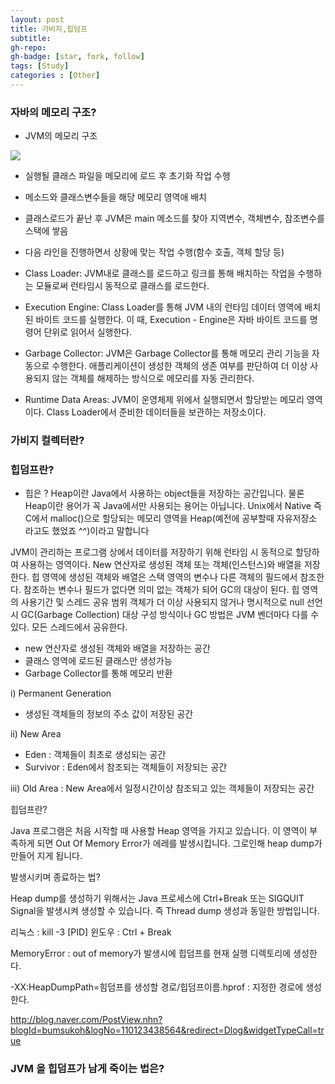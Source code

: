```yaml
---
layout: post
title: 가비지,힙덤프
subtitle: 
gh-repo: 
gh-badge: [star, fork, follow]
tags: [Study]
categories : [Other]
---
```


### 자바의 메모리 구조?


- JVM의 메모리 구조

<img src="https://t1.daumcdn.net/cfile/tistory/2540294C5654207F26">

- 실행될 클래스 파일을 메모리에 로드 후 초기화 작업 수행  
- 메소드와 클래스변수들을 해당 메모리 영역애 배치  
- 클래스로드가 끝난 후 JVM은 main 메소드를 찾아 지역변수, 객체변수, 참조변수를 스택에 쌓음  
- 다음 라인을 진행하면서 상황에 맞는 작업 수행(함수 호출, 객체 할당 등)  

- Class Loader: JVM내로 클래스를 로드하고 링크를 통해 배치하는 작업을 수행하는 모듈로써 런타임시 동적으로 클래스를 로드한다.
- Execution Engine: Class Loader를 통해 JVM 내의 런타임 데이터 영역에 배치된 바이트 코드를 실행한다. 이 때, Execution - Engine은 자바 바이트 코드를 명령어 단위로 읽어서 실행한다.
- Garbage Collector: JVM은 Garbage Collector를 통해 메모리 관리 기능을 자동으로 수행한다. 애플리케이션이 생성한 객체의 생존 여부를 판단하여 더 이상 사용되지 않는 객체를 해제하는 방식으로 메모리를 자동 관리한다.
- Runtime Data Areas: JVM이 운영체제 위에서 실행되면서 할당받는 메모리 영역이다. Class Loader에서 준비한 데이터들을 보관하는 저장소이다.






### 가비지 컬렉터란?





### 힙덤프란?


- 힙은 ?
Heap이란 Java에서 사용하는 object들을 저장하는 공간입니다. 물론 Heap이란 용어가 꼭 Java에서만 사용되는 용어는 아닙니다.
Unix에서 Native 즉 C에서 malloc()으로 할당되는 메모리 영역을 Heap(예전에 공부할때 자유저장소 라고도 했었죠 ^^)이라고 말합니다


JVM이 관리하는 프로그램 상에서 데이터를 저장하기 위해 런타임 시 동적으로 할당하여 사용하는 영역이다.
New 연산자로 생성된 객체 또는 객체(인스턴스)와 배열을 저장한다.
힙 영역에 생성된 객체와 배열은 스택 영역의 변수나 다른 객체의 필드에서 참조한다.
참조하는 변수나 필드가 없다면 의미 없는 객체가 되어 GC의 대상이 된다.
힙 영역의 사용기간 및 스레드 공유 범위
객체가 더 이상 사용되지 않거나 명시적으로 null 선언 시
GC(Garbage Collection) 대상
구성 방식이나 GC 방법은 JVM 벤더마다 다를 수 있다.
모든 스레드에서 공유한다.

- new 연산자로 생성된 객체와 배열을 저장하는 공간
- 클래스 영역에 로드된 클래스만 생성가능
- Garbage Collector를 통해 메모리 반환

i) Permanent Generation
- 생성된 객체들의 정보의 주소 값이 저장된 공간

ii) New Area
- Eden : 객체들이 최초로 생성되는 공간
- Survivor : Eden에서 참조되는 객체들이 저장되는 공간

iii) Old Area : New Area에서 일정시간이상 참조되고 있는 객체들이 저장되는 공간




힙덤프란?

 Java 프로그램은 처음 시작할 때 사용할 Heap 영역을 가지고 있습니다. 이 영역이 부족하게 되면 Out Of Memory Error가 에레를 발생시킵니다. 그로인해 heap dump가 만들어 지게 됩니다.

발생시키며 종료하는 법?

Heap dump를 생성하기 위해서는 Java 프로세스에 Ctrl+Break 또는 SIGQUIT Signal을 발생시켜 생성할 수 있습니다. 즉 Thread dump 생성과 동일한 방법입니다.

리눅스 : kill -3 [PID]
윈도우 : Ctrl + Break

MemoryError : out of memory가 발생시에 힙덤프를 현재 실행 디렉토리에 생성한다.

-XX:HeapDumpPath=힘덤프를 생성할 경로/힙덤프이름.hprof : 지정한 경로에 생성한다.

http://blog.naver.com/PostView.nhn?blogId=bumsukoh&logNo=110123438564&redirect=Dlog&widgetTypeCall=true



### JVM 을 힙덤프가 남게 죽이는 법은?